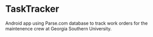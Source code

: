 TaskTracker
===========

Android app using Parse.com database to track work orders for the maintenence crew at Georgia Southern University.
